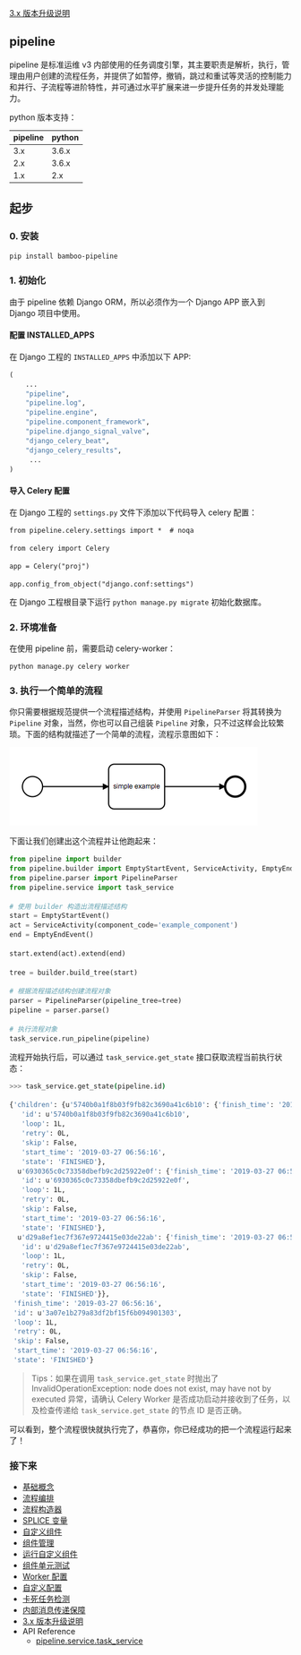 

[3.x 版本升级说明](./docs/user_guide_3.x_upgrade.md)

## pipeline

pipeline 是标准运维 v3 内部使用的任务调度引擎，其主要职责是解析，执行，管理由用户创建的流程任务，并提供了如暂停，撤销，跳过和重试等灵活的控制能力和并行、子流程等进阶特性，并可通过水平扩展来进一步提升任务的并发处理能力。

python 版本支持：

| pipeline | python |
| -------- | ------ |
| 3.x      | 3.6.x  |
| 2.x      | 3.6.x  |
| 1.x      | 2.x    |

## 起步

### 0. 安装

```
pip install bamboo-pipeline
```

### 1. 初始化

由于 pipeline 依赖 Django ORM，所以必须作为一个 Django APP 嵌入到 Django 项目中使用。
#### 配置 INSTALLED_APPS

在 Django 工程的 `INSTALLED_APPS` 中添加以下 APP:

```python
(
    ...
    "pipeline",
    "pipeline.log",
    "pipeline.engine",
    "pipeline.component_framework",
    "pipeline.django_signal_valve",
    "django_celery_beat",
    "django_celery_results",
     ...
)
```

#### 导入 Celery 配置

在 Django 工程的 `settings.py` 文件下添加以下代码导入 celery 配置：

```
from pipeline.celery.settings import *  # noqa

from celery import Celery

app = Celery("proj")

app.config_from_object("django.conf:settings")
```

在 Django 工程根目录下运行 `python manage.py migrate` 初始化数据库。

### 2. 环境准备

在使用 pipeline 前，需要启动 celery-worker：

```shell
python manage.py celery worker
```

### 3. 执行一个简单的流程

你只需要根据规范提供一个流程描述结构，并使用 `PipelineParser` 将其转换为 `Pipeline` 对象，当然，你也可以自己组装 `Pipeline` 对象，只不过这样会比较繁琐。下面的结构就描述了一个简单的流程，流程示意图如下：

![simple example](https://raw.githubusercontent.com/homholueng/md_pic/master/pipeline_doc/simple_example.png)

下面让我们创建出这个流程并让他跑起来：

```python
from pipeline import builder
from pipeline.builder import EmptyStartEvent, ServiceActivity, EmptyEndEvent
from pipeline.parser import PipelineParser
from pipeline.service import task_service

# 使用 builder 构造出流程描述结构
start = EmptyStartEvent()
act = ServiceActivity(component_code='example_component')
end = EmptyEndEvent()

start.extend(act).extend(end)

tree = builder.build_tree(start)

# 根据流程描述结构创建流程对象
parser = PipelineParser(pipeline_tree=tree)
pipeline = parser.parse()

# 执行流程对象
task_service.run_pipeline(pipeline)
```

流程开始执行后，可以通过 `task_service.get_state` 接口获取流程当前执行状态：

```bash
>>> task_service.get_state(pipeline.id)

{'children': {u'5740b0a1f8b03f9fb82c3690a41c6b10': {'finish_time': '2019-03-27 06:56:16',
   'id': u'5740b0a1f8b03f9fb82c3690a41c6b10',
   'loop': 1L,
   'retry': 0L,
   'skip': False,
   'start_time': '2019-03-27 06:56:16',
   'state': 'FINISHED'},
  u'6930365c0c73358dbefb9c2d25922e0f': {'finish_time': '2019-03-27 06:56:16',
   'id': u'6930365c0c73358dbefb9c2d25922e0f',
   'loop': 1L,
   'retry': 0L,
   'skip': False,
   'start_time': '2019-03-27 06:56:16',
   'state': 'FINISHED'},
  u'd29a8ef1ec7f367e9724415e03de22ab': {'finish_time': '2019-03-27 06:56:16',
   'id': u'd29a8ef1ec7f367e9724415e03de22ab',
   'loop': 1L,
   'retry': 0L,
   'skip': False,
   'start_time': '2019-03-27 06:56:16',
   'state': 'FINISHED'}},
 'finish_time': '2019-03-27 06:56:16',
 'id': u'3a07e1b279a83df2bf15f6b094901303',
 'loop': 1L,
 'retry': 0L,
 'skip': False,
 'start_time': '2019-03-27 06:56:16',
 'state': 'FINISHED'}
```

> Tips：如果在调用 `task_service.get_state` 时抛出了 InvalidOperationException: node does not exist, may have not by executed 异常，请确认 Celery Worker 是否成功启动并接收到了任务，以及检查传递给 `task_service.get_state` 的节点 ID 是否正确。

可以看到，整个流程很快就执行完了，恭喜你，你已经成功的把一个流程运行起来了！

### 接下来

- [基础概念](./docs/user_guide_basic_concept.md)
- [流程编排](./docs/user_guide_flow_orchestration.md)
- [流程构造器](./docs/user_guide_flow_builder.md)
- [SPLICE 变量](./docs/user_guide_splice_var.md)
- [自定义组件](./docs/user_guide_custom_component.md)
- [组件管理](./docs/user_guide_component_management.md)
- [运行自定义组件](./docs/user_guide_run_your_component.md)
- [组件单元测试](./docs/user_guide_component_unit_test.md)
- [Worker 配置](./docs/user_guide_workers.md)
- [自定义配置](./docs/user_guide_config.md)
- [卡死任务检测](./docs/user_guide_zombie_process.md)
- [内部消息传递保障](./docs/user_guide_engine_message_lost.md)
- [3.x 版本升级说明](./docs/user_guide_3.x_upgrade.md)
- API Reference
  - [pipeline.service.task_service](./docs/api_reference/pipeline.service.task_service.md)